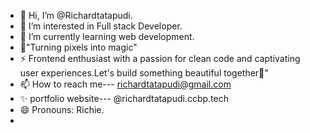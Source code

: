 - 👋 Hi, I’m @Richardtatapudi.
- 👀 I’m interested in Full stack Developer.
- 🌱 I’m currently learning web development.
- 💞️"Turning pixels into magic"
- ⚡ Frontend enthusiast with a passion for clean code and captivating user experiences.Let's build something beautiful together🚀"
- 📫 How to reach me--- richardtatapudi@gmail.com
- ✨ portfolio website--- @richardtatapudi.ccbp.tech
- 😄 Pronouns: Richie.
- 
<!---
Richardtatapudi/Richardtatapudi is a ✨ special ✨ repository because its `README.md` (this file) appears on your GitHub profile.
You can click the Preview link to take a look at your changes.
--->

